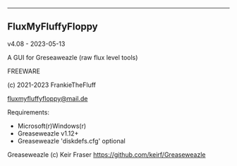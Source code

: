 ----------------------------------------
FluxMyFluffyFloppy
----------------------------------------
v4.08 - 2023-05-13

A GUI for Greseaweazle (raw flux level tools)

FREEWARE

(c) 2021-2023 FrankieTheFluff

fluxmyfluffyfloppy@mail.de

Requirements: 
- Microsoft(r)Windows(r) 
- Greaseweazle v1.12+
- Greaseweazle 'diskdefs.cfg' optional

Greaseweazle (c) Keir Fraser
https://github.com/keirf/Greaseweazle
